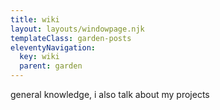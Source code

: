 ```yaml
---
title: wiki
layout: layouts/windowpage.njk
templateClass: garden-posts
eleventyNavigation:
  key: wiki
  parent: garden
---
```


general knowledge, i also talk about my projects

